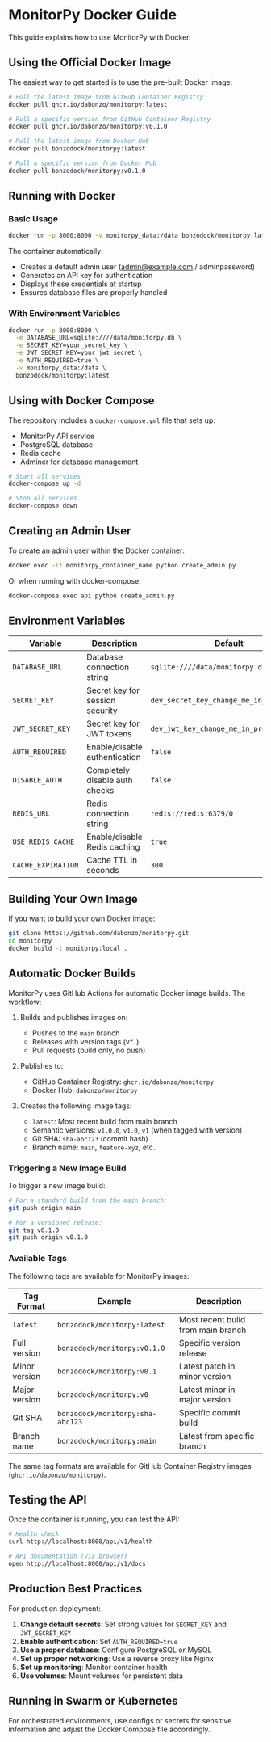 # MonitorPy Docker Guide

This guide explains how to use MonitorPy with Docker.

## Using the Official Docker Image

The easiest way to get started is to use the pre-built Docker image:

```bash
# Pull the latest image from GitHub Container Registry
docker pull ghcr.io/dabonzo/monitorpy:latest

# Pull a specific version from GitHub Container Registry
docker pull ghcr.io/dabonzo/monitorpy:v0.1.0

# Pull the latest image from Docker Hub
docker pull bonzodock/monitorpy:latest

# Pull a specific version from Docker Hub
docker pull bonzodock/monitorpy:v0.1.0
```

## Running with Docker

### Basic Usage

```bash
docker run -p 8000:8000 -v monitorpy_data:/data bonzodock/monitorpy:latest
```

The container automatically:
- Creates a default admin user (admin@example.com / adminpassword)
- Generates an API key for authentication
- Displays these credentials at startup
- Ensures database files are properly handled

### With Environment Variables

```bash
docker run -p 8000:8000 \
  -e DATABASE_URL=sqlite:////data/monitorpy.db \
  -e SECRET_KEY=your_secret_key \
  -e JWT_SECRET_KEY=your_jwt_secret \
  -e AUTH_REQUIRED=true \
  -v monitorpy_data:/data \
  bonzodock/monitorpy:latest
```

## Using with Docker Compose

The repository includes a `docker-compose.yml` file that sets up:

- MonitorPy API service
- PostgreSQL database
- Redis cache
- Adminer for database management

```bash
# Start all services
docker-compose up -d

# Stop all services
docker-compose down
```

## Creating an Admin User

To create an admin user within the Docker container:

```bash
docker exec -it monitorpy_container_name python create_admin.py
```

Or when running with docker-compose:

```bash
docker-compose exec api python create_admin.py
```

## Environment Variables

| Variable | Description | Default |
|----------|-------------|---------|
| `DATABASE_URL` | Database connection string | `sqlite:////data/monitorpy.db` |
| `SECRET_KEY` | Secret key for session security | `dev_secret_key_change_me_in_production` |
| `JWT_SECRET_KEY` | Secret key for JWT tokens | `dev_jwt_key_change_me_in_production` |
| `AUTH_REQUIRED` | Enable/disable authentication | `false` |
| `DISABLE_AUTH` | Completely disable auth checks | `false` |
| `REDIS_URL` | Redis connection string | `redis://redis:6379/0` |
| `USE_REDIS_CACHE` | Enable/disable Redis caching | `true` |
| `CACHE_EXPIRATION` | Cache TTL in seconds | `300` |

## Building Your Own Image

If you want to build your own Docker image:

```bash
git clone https://github.com/dabonzo/monitorpy.git
cd monitorpy
docker build -t monitorpy:local .
```

## Automatic Docker Builds

MonitorPy uses GitHub Actions for automatic Docker image builds. The workflow:

1. Builds and publishes images on:
   - Pushes to the `main` branch
   - Releases with version tags (v*.*.*)
   - Pull requests (build only, no push)

2. Publishes to:
   - GitHub Container Registry: `ghcr.io/dabonzo/monitorpy`
   - Docker Hub: `dabonzo/monitorpy`

3. Creates the following image tags:
   - `latest`: Most recent build from main branch
   - Semantic versions: `v1.0.0`, `v1.0`, `v1` (when tagged with version)
   - Git SHA: `sha-abc123` (commit hash)
   - Branch name: `main`, `feature-xyz`, etc.

### Triggering a New Image Build

To trigger a new image build:

```bash
# For a standard build from the main branch:
git push origin main

# For a versioned release:
git tag v0.1.0
git push origin v0.1.0
```

### Available Tags

The following tags are available for MonitorPy images:

| Tag Format | Example | Description |
|------------|---------|-------------|
| `latest` | `bonzodock/monitorpy:latest` | Most recent build from main branch |
| Full version | `bonzodock/monitorpy:v0.1.0` | Specific version release |
| Minor version | `bonzodock/monitorpy:v0.1` | Latest patch in minor version |
| Major version | `bonzodock/monitorpy:v0` | Latest minor in major version |
| Git SHA | `bonzodock/monitorpy:sha-abc123` | Specific commit build |
| Branch name | `bonzodock/monitorpy:main` | Latest from specific branch |

The same tag formats are available for GitHub Container Registry images (`ghcr.io/dabonzo/monitorpy`).

## Testing the API

Once the container is running, you can test the API:

```bash
# Health check
curl http://localhost:8000/api/v1/health

# API documentation (via browser)
open http://localhost:8000/api/v1/docs
```

## Production Best Practices

For production deployment:

1. **Change default secrets**: Set strong values for `SECRET_KEY` and `JWT_SECRET_KEY`
2. **Enable authentication**: Set `AUTH_REQUIRED=true`
3. **Use a proper database**: Configure PostgreSQL or MySQL
4. **Set up proper networking**: Use a reverse proxy like Nginx
5. **Set up monitoring**: Monitor container health
6. **Use volumes**: Mount volumes for persistent data

## Running in Swarm or Kubernetes

For orchestrated environments, use configs or secrets for sensitive information and adjust the Docker Compose file accordingly.